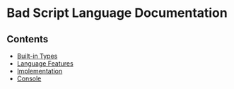 # Bad Script Language Documentation

## Contents
- [Built-in Types](./base/BuiltInTypes.md)
- [Language Features](./features/Features.md)
- [Implementation](./implementation/Implementation.md)
- [Console](./console/Console.md)